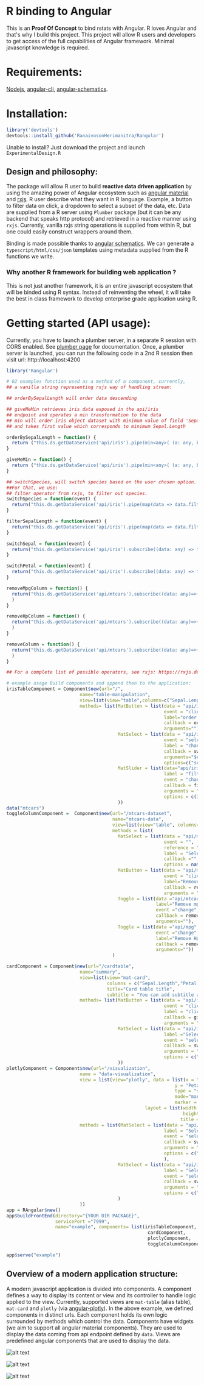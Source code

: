 # R binding to Angular
This is an **Proof Of Concept** to bind rstats with Angular. R loves Angular and that's why I build this project.
This project will allow R users and developers to get access of the full capabilities of Angular framework. Minimal javascript knowledge is required.

# Requirements:

[Nodejs](https://nodejs.org/en/download/), [angular-cli](https://angular.io/cli), [angular-schematics](https://blog.angular.io/schematics-an-introduction-dc1dfbc2a2b2).

# Installation:

```r
library('devtools')
devtools::install_github('RanaivosonHerimanitra/Rangular')
```
Unable to install? Just download the project and launch `ExperimentalDesign.R`

## Design and philosophy:

The package will allow R user to build **reactive data driven application** by using the amazing power of Angular ecosystem such as [angular material](https://material.angular.io/components/categories) and [rxjs](https://rxjs-dev.firebaseapp.com/). 
R user describe what they want in R language. Example, a button to filter data on click, a dropdown to select a subset of the data, etc. Data are supplied from a R server using `Plumber` package (but it can be any backend that speaks http protocol) and retrieved in a reactive manner using `rxjs`. Currently, vanilla rxjs string operations is supplied from within R, but one could easily construct wrappers around them.

Binding is made possible thanks to [angular schematics](https://angular.io/guide/schematics).  We can generate a `typescript/html/css/json` templates using metadata supplied from the R functions we write.

### Why another R framework for building web application ?

This is not just another framework, it is an entire javascript ecosystem that will be binded using R syntax. Instead of reinventing the wheel, it will take the best in class framework to develop enterprise grade application using R. 

# Getting started (API usage):

Currently, you have to launch a plumber server, in a separate R session with CORS enabled. See [plumber page](https://www.rplumber.io/) for documentation. Once, a plumber server is launched, you can run the following code in a 2nd R session then visit url: http://localhost:4200

```r
library('Rangular')

# 02 examples function used as a method of a component, currently, 
## a vanilla string representing rxjs way of handling stream:

## orderBySepalLength will order data descending 

## giveMeMin retrieves iris data exposed in the api/iris
## endpoint and operates a min transformation to the data
## min will order iris object dataset with minimum value of field 'Sepal.Length'.
## and takes first value which corresponds to minimum Sepal.Length

orderBySepalLength = function() {
  return ("this.ds.getDataService('api/iris').pipe(min<any>( (a: any, b: any) => a['Sepal.Length'] < b['Sepal.Length'] ? -1 : 1)).subscribe((data: any) => this.data = data)")
}

giveMeMin = function() {
  return ("this.ds.getDataService('api/iris').pipe(min<any>( (a: any, b: any) => a['Sepal.Length'] < b['Sepal.Length'] ? -1 : 1), take(1)).subscribe((data: any) => this.data = data)")
}

## switchSpecies, will switch species based on the user chosen option. 
##For that, we use:
## filter operator from rxjs, to filter out species.
switchSpecies = function(event) {
  return("this.ds.getDataService('api/iris').pipe(map(data => data.filter(x => x['Species'] === event.value))).subscribe((data: any) => this.data = data)")
}

filterSepalLength = function(event) {
  return("this.ds.getDataService('api/iris').pipe(map(data => data.filter(x => x['Sepal.Length'] >= event.value))).subscribe((data: any) => this.data = data)")
}

switchSepal = function(event) {
  return("this.ds.getDataService('api/iris').subscribe((data: any) => this.graph.data[0].x = data.map(x=> x[event.value] ))")
}

switchPetal = function(event) {
  return("this.ds.getDataService('api/iris').subscribe((data: any) => this.graph.data[0].y = data.map(x=> x[event.value] ))")
}

removeMpgColumn = function() {
  return("this.ds.getDataService('api/mtcars').subscribe((data: any)=>{ this.data = data.map(obj => Object.entries(obj).filter(keyValue => keyValue[0] !== 'mpg')) % this.data = this.data.map(obj => Object.fromEntries(obj)  )%})"
  )
}

removeHpColumn = function() {
  return("this.ds.getDataService('api/mtcars').subscribe((data: any)=>{ this.data = data.map(obj => Object.entries(obj).filter(keyValue => keyValue[0] !== 'hp')) % this.data = this.data.map(obj => Object.fromEntries(obj)  )%})"
  )
}

removeColumn = function() {
  return("this.ds.getDataService('api/mtcars').subscribe((data: any)=>{ this.data = data.map(obj => Object.entries(obj).filter(keyValue => keyValue[0] !== this.columnToBeRemoved)) % this.data = this.data.map(obj => Object.fromEntries(obj)  )%})"
  )
}

## For a complete list of possible operators, see rxjs: https://rxjs.dev/api/operators

# example usage Build components and append then to the application:
irisTableComponent = Component$new(url="/",
                           name="table-manipulation",
                           view=list(view="table",columns=c("Sepal.Length","Petal.Length","Species")),
                           methods= list(MatButton = list(data = "api/iris",
                                                          event = "click",
                                                          label="order by sepal length",
                                                          callback = orderBySepalLength,
                                                          arguments=""),
                                         MatSelect = list(data = "api/iris",
                                                          event = "selectionChange",
                                                          label = "change specy",
                                                          callback = switchSpecies,
                                                          arguments="$event",
                                                          options=c("setosa","versicolor","virginica")),
                                         MatSlider = list(data="api/iris",
                                                          label = "filter by sepal length",
                                                          event = "change",
                                                          callback = filterSepalLength,
                                                          arguments = "$event",
                                                          options = c(3,10,0.5))
                                         ))
data("mtcars")
toggleColumnComponent =  Component$new(url="/mtcars-dataset",
                                       name="mtcars-data",
                                       view=list(view="table", columns=names(mtcars)),
                                       methods = list(
                                         MatSelect = list(data = "api/mtcars",
                                                          event = "",
                                                          reference = "columnToBeRemoved:string",
                                                          label = "Select a column to remove",
                                                          callback ="",
                                                          options = names(mtcars)),
                                         MatButton = list(data = "api/mtcars",
                                                          event = "click",
                                                          label="Remove selected column",
                                                          callback = removeColumn,
                                                          arguments = ""),
                                         Toggle = list(data ="api/mtcars",
                                                       label="Remove mpg column",
                                                       event ="change",
                                                       callback = removeMpgColumn,
                                                       arguments=""),
                                         Toggle = list(data ="api/mpg",
                                                       event ="change",
                                                       label="Remove Hp column",
                                                       callback = removeHpColumn,
                                                       arguments=""))
                                       )

cardComponent = Component$new(url="/cardtable",
                           name="summary",
                           view=list(view="mat-card",
                                     columns = c("Sepal.Length","Petal.Length","Species"),
                                     title="Card table title",
                                     subtitle = "You can add subtitle as well"),
                           methods= list(MatButton = list(data = "api/iris",
                                                          event = "click",
                                                          label = "click me for minimum",
                                                          callback = giveMeMin,
                                                          arguments = ""),
                                         MatSelect = list(data = "api/iris",
                                                          label ="Select a specy",
                                                          event = "selectionChange",
                                                          callback = switchSpecies,
                                                          arguments = "$event",
                                                          options = c("setosa","versicolor","virginica"))
                                         ))
plotlyComponent = Component$new(url="/visualization",
                           name = "data-visualization",
                           view = list(view="plotly", data = list(x = "Sepal.Length",
                                                              y = "Petal.Width",
                                                              type = "scatter",
                                                              mode="markers",
                                                              marker = "+"),
                                                   layout = list(width = 640,
                                                                 height = 640,
                                                                title = 'Scatter plot with mode markers')),
                           methods = list(MatSelect = list(data = "api/iris",
                                                          label = "Select xaxis",
                                                          event = "selectionChange",
                                                          callback = switchSepal,
                                                          arguments = "$event",
                                                          options = c("Sepal.Length","Sepal.Width")
                                                          ),
                                         MatSelect = list(data = "api/iris",
                                                          label = "Select yaxis",
                                                          event = "selectionChange",
                                                          callback = switchPetal,
                                                          arguments = "$event",
                                                          options = c("Petal.Length","Petal.Width")
                                         )
                           ))
app = RAngular$new()
app$buildFrontEnd(directory="{YOUR DIR PACKAGE}",
                  servicePort ="7999",
                  name="example", components= list(irisTableComponent,
                                                    cardComponent,
                                                    plotlyComponent,
                                                    toggleColumnComponent))

app$serve("example")
```

## Overview of a modern application structure:

A modern javascript application is divided into components. A component defines a way to display its content or view and its controller to handle logic applied to the view. Currently, supported views are `mat-table` (alias table), `mat-card` and `plotly` (via [angular-plotly](https://github.com/plotly/angular-plotly.js)). In the above example, we defined components in distinct urls. Each component holds its own logic surrounded by methods which control the data. Components have widgets (we aim to support all angular material components). They are used to display the data coming from api endpoint defined by `data`.
Views are predefined angular components that are used to display the data.

![alt text](EarlyPreview.PNG "preview")

![alt text](EarlyPreview2.PNG "preview")

![alt text](EarlyPreview3.PNG "preview")
